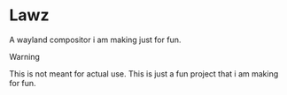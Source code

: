 # Lawz

A wayland compositor i am making just for fun.

> [!WARNING]
> This is not meant for actual use. This is just a fun project that i am making for fun.
